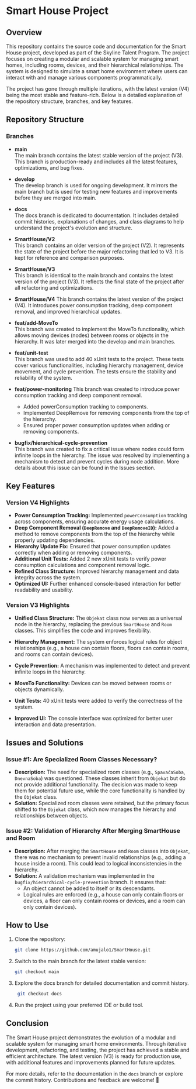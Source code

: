 # Smart House Project

## Overview
This repository contains the source code and documentation for the Smart House project, developed as part of the Skyline Talent Program. The project focuses on creating a modular and scalable system for managing smart homes, including rooms, devices, and their hierarchical relationships. The system is designed to simulate a smart home environment where users can interact with and manage various components programmatically.

The project has gone through multiple iterations, with the latest version (V4) being the most stable and feature-rich. Below is a detailed explanation of the repository structure, branches, and key features.

## Repository Structure

### Branches

- **main**  
  The main branch contains the latest stable version of the project (V3). This branch is production-ready and includes all the latest features, optimizations, and bug fixes.

- **develop**  
  The develop branch is used for ongoing development. It mirrors the main branch but is used for testing new features and improvements before they are merged into main.

- **docs**  
  The docs branch is dedicated to documentation. It includes detailed commit histories, explanations of changes, and class diagrams to help understand the project's evolution and structure.

- **SmartHouse/V2**  
  This branch contains an older version of the project (V2). It represents the state of the project before the major refactoring that led to V3. It is kept for reference and comparison purposes.

- **SmartHouse/V3**  
  This branch is identical to the main branch and contains the latest version of the project (V3). It reflects the final state of the project after all refactoring and optimizations.

- **SmartHouse/V4**
  This branch contains the latest version of the project (V4). It introduces power consumption tracking, deep component removal, and improved hierarchical updates.

- **feat/add-MoveTo**  
  This branch was created to implement the MoveTo functionality, which allows moving devices (nodes) between rooms or objects in the hierarchy. It was later merged into the develop and main branches.

- **feat/unit-test**  
  This branch was used to add 40 xUnit tests to the project. These tests cover various functionalities, including hierarchy management, device movement, and cycle prevention. The tests ensure the stability and reliability of the system.
- **feat/power-monitoring**
  This branch was created to introduce power consumption tracking and deep component removal.
  - Added powerConsumption tracking to components.
  - Implemented DeepRemove for removing components from the top of the hierarchy.
  - Ensured proper power consumption updates when adding or removing components.

- **bugfix/hierarchical-cycle-prevention**  
  This branch was created to fix a critical issue where nodes could form infinite loops in the hierarchy. The issue was resolved by implementing a mechanism to detect and prevent cycles during node addition. More details about this issue can be found in the Issues section.

## Key Features
### Version V4 Highlights

- **Power Consumption Tracking:** Implemented `powerConsumption` tracking across components, ensuring accurate energy usage calculations.  
- **Deep Component Removal (`DeepRemove` and `DeepRemoveID`):** Added a method to remove components from the top of the hierarchy while properly updating dependencies.  
- **Hierarchy Update Fix:** Ensured that power consumption updates correctly when adding or removing components.  
- **Additional Unit Tests:** Added 2 new xUnit tests to verify power consumption calculations and component removal logic.  
- **Refined Class Structure:** Improved hierarchy management and data integrity across the system.  
- **Optimized UI:** Further enhanced console-based interaction for better readability and usability.  

### Version V3 Highlights

- **Unified Class Structure:** The `Objekat` class now serves as a universal node in the hierarchy, replacing the previous `SmartHouse` and `Room` classes. This simplifies the code and improves flexibility.

- **Hierarchy Management:** The system enforces logical rules for object relationships (e.g., a house can contain floors, floors can contain rooms, and rooms can contain devices).

- **Cycle Prevention:** A mechanism was implemented to detect and prevent infinite loops in the hierarchy.

- **MoveTo Functionality:** Devices can be moved between rooms or objects dynamically.

- **Unit Tests:** 40 xUnit tests were added to verify the correctness of the system.

- **Improved UI:** The console interface was optimized for better user interaction and data presentation.

## Issues and Solutions

### Issue #1: Are Specialized Room Classes Necessary?

- **Description:** The need for specialized room classes (e.g., `SpavaćaSoba`, `DnevnaSoba`) was questioned. These classes inherit from `Objekat` but do not provide additional functionality. The decision was made to keep them for potential future use, while the core functionality is handled by the `Objekat` class.
- **Solution:** Specialized room classes were retained, but the primary focus shifted to the `Objekat` class, which now manages the hierarchy and relationships between objects.

### Issue #2: Validation of Hierarchy After Merging SmartHouse and Room

- **Description:** After merging the `SmartHouse` and `Room` classes into `Objekat`, there was no mechanism to prevent invalid relationships (e.g., adding a house inside a room). This could lead to logical inconsistencies in the hierarchy.
- **Solution:** A validation mechanism was implemented in the `bugfix/hierarchical-cycle-prevention` branch. It ensures that:
  - An object cannot be added to itself or its descendants.
  - Logical rules are enforced (e.g., a house can only contain floors or devices, a floor can only contain rooms or devices, and a room can only contain devices).


## How to Use

1. Clone the repository:
    ```bash
    git clone https://github.com/amujalo1/SmartHouse.git
    ```

2. Switch to the main branch for the latest stable version:
    ```bash
    git checkout main
    ```

3. Explore the docs branch for detailed documentation and commit history.
   ```bash
    git checkout docs
    ```

5. Run the project using your preferred IDE or build tool.

## Conclusion
The Smart House project demonstrates the evolution of a modular and scalable system for managing smart home environments. Through iterative development, refactoring, and testing, the project has achieved a stable and efficient architecture. The latest version (V3) is ready for production use, with additional features and improvements planned for future updates.

For more details, refer to the documentation in the `docs` branch or explore the commit history. Contributions and feedback are welcome! 🚀

